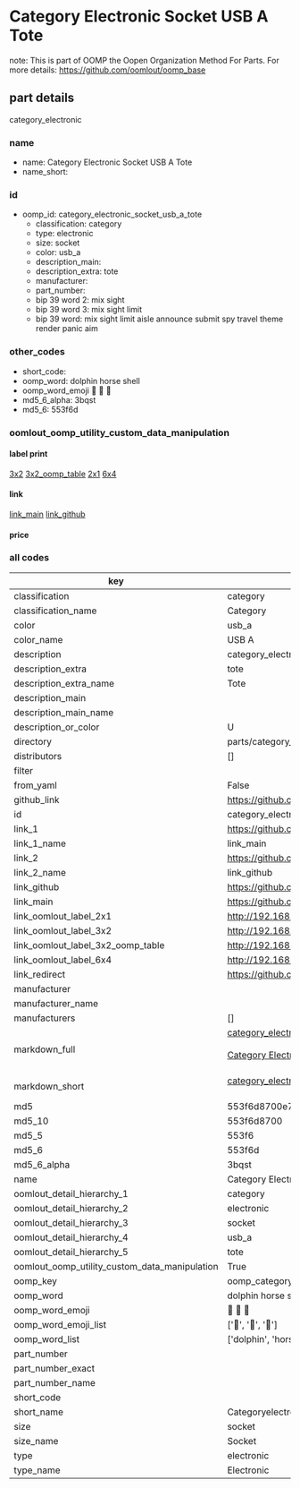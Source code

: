 # Category Electronic Socket USB A Tote  

note: This is part of OOMP the Oopen Organization Method For Parts. For more details: https://github.com/oomlout/oomp_base

##  part details
  



category_electronic



### name
* name: Category Electronic Socket USB A Tote
* name_short: 
### id
* oomp_id: category_electronic_socket_usb_a_tote
  * classification: category
  * type: electronic
  * size: socket
  * color: usb_a
  * description_main: 
  * description_extra: tote
  * manufacturer: 
  * part_number: 
  * bip 39 word 2: mix sight
  * bip 39 word 3: mix sight limit
  * bip 39 word: mix sight limit aisle announce submit spy travel theme render panic aim

### other_codes
* short_code: 
* oomp_word: dolphin horse shell
* oomp_word_emoji :dolphin: :horse: :shell:
* md5_6_alpha: 3bqst
* md5_6: 553f6d






### oomlout_oomp_utility_custom_data_manipulation
#### label print
[3x2](http://192.168.1.245:1112/?label=oomp%203bqst)
[3x2_oomp_table](http://192.168.1.108:1112/?label=oomp%203bqst)
[2x1](http://192.168.1.242:1112/?label=oomp%203bqst)
[6x4](http://192.168.1.55:1112/?label=oomp%203bqst)    

#### link

[link_main](https://github.com/oomlout/oomlout_oomp_version_1_messy/tree/main/parts/category_electronic_socket_usb_a_tote) [link_github](https://github.com/oomlout/oomlout_oomp_version_1_messy/tree/main/parts/category_electronic_socket_usb_a_tote)                             

#### price







### all codes 
| key | value |  
| --- | --- |  
| classification | category |  
| classification_name | Category |  
| color | usb_a |  
| color_name | USB A |  
| description | category_electronic |  
| description_extra | tote |  
| description_extra_name | Tote |  
| description_main |  |  
| description_main_name |  |  
| description_or_color | U  |  
| directory | parts/category_electronic_socket_usb_a_tote |  
| distributors | [] |  
| filter |  |  
| from_yaml | False |  
| github_link | https://github.com/oomlout/oomlout_oomp_part_src/tree/main/parts/category_electronic_socket_usb_a_tote |  
| id | category_electronic_socket_usb_a_tote |  
| link_1 | https://github.com/oomlout/oomlout_oomp_version_1_messy/tree/main/parts/category_electronic_socket_usb_a_tote |  
| link_1_name | link_main |  
| link_2 | https://github.com/oomlout/oomlout_oomp_version_1_messy/tree/main/parts/category_electronic_socket_usb_a_tote |  
| link_2_name | link_github |  
| link_github | https://github.com/oomlout/oomlout_oomp_version_1_messy/tree/main/parts/category_electronic_socket_usb_a_tote |  
| link_main | https://github.com/oomlout/oomlout_oomp_version_1_messy/tree/main/parts/category_electronic_socket_usb_a_tote |  
| link_oomlout_label_2x1 | http://192.168.1.242:1112/?label=oomp%203bqst |  
| link_oomlout_label_3x2 | http://192.168.1.245:1112/?label=oomp%203bqst |  
| link_oomlout_label_3x2_oomp_table | http://192.168.1.108:1112/?label=oomp%203bqst |  
| link_oomlout_label_6x4 | http://192.168.1.55:1112/?label=oomp%203bqst |  
| link_redirect | https://github.com/oomlout/oomlout_oomp_version_1_messy/tree/main/parts/category_electronic_socket_usb_a_tote |  
| manufacturer |  |  
| manufacturer_name |  |  
| manufacturers | [] |  
| markdown_full | [category_electronic_socket_usb_a_tote](none)<br>[](none)<br>[Category Electronic Socket Usb A Tote](none)<br><br> |  
| markdown_short | [category_electronic_socket_usb_a_tote](none)<br><br> |  
| md5 | 553f6d8700e79a6b6004a05b03f20c70 |  
| md5_10 | 553f6d8700 |  
| md5_5 | 553f6 |  
| md5_6 | 553f6d |  
| md5_6_alpha | 3bqst |  
| name | Category Electronic Socket USB A Tote |  
| oomlout_detail_hierarchy_1 | category |  
| oomlout_detail_hierarchy_2 | electronic |  
| oomlout_detail_hierarchy_3 | socket |  
| oomlout_detail_hierarchy_4 | usb_a |  
| oomlout_detail_hierarchy_5 | tote |  
| oomlout_oomp_utility_custom_data_manipulation | True |  
| oomp_key | oomp_category_electronic_socket_usb_a_tote |  
| oomp_word | dolphin horse shell |  
| oomp_word_emoji | :dolphin: :horse: :shell: |  
| oomp_word_emoji_list | [':dolphin:', ':horse:', ':shell:'] |  
| oomp_word_list | ['dolphin', 'horse', 'shell'] |  
| part_number |  |  
| part_number_exact |  |  
| part_number_name |  |  
| short_code |  |  
| short_name | Categoryelectronic |  
| size | socket |  
| size_name | Socket |  
| type | electronic |  
| type_name | Electronic |  
